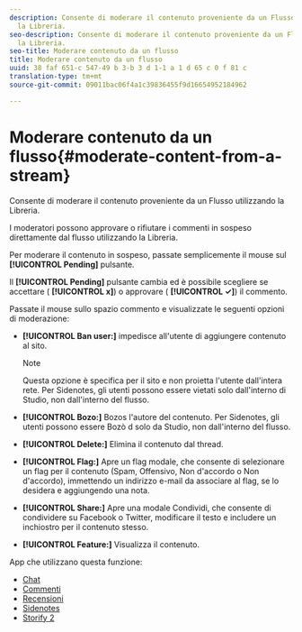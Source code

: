 ```yaml
---
description: Consente di moderare il contenuto proveniente da un Flusso utilizzando
  la Libreria.
seo-description: Consente di moderare il contenuto proveniente da un Flusso utilizzando
  la Libreria.
seo-title: Moderare contenuto da un flusso
title: Moderare contenuto da un flusso
uuid: 38 faf 651-c 547-49 b 3-b 3 d 1-1 a 1 d 65 c 0 f 81 c
translation-type: tm+mt
source-git-commit: 09011bac06f4a1c39836455f9d16654952184962

---
```



# Moderare contenuto da un flusso{#moderate-content-from-a-stream}

Consente di moderare il contenuto proveniente da un Flusso utilizzando la Libreria.

I moderatori possono approvare o rifiutare i commenti in sospeso direttamente dal flusso utilizzando la Libreria.

Per moderare il contenuto in sospeso, passate semplicemente il mouse sul **[!UICONTROL Pending]** pulsante.

Il **[!UICONTROL Pending]** pulsante cambia ed è possibile scegliere se accettare ( **[!UICONTROL x]**) o approvare ( **[!UICONTROL ✓]**) il commento.

Passate il mouse sullo spazio commento e visualizzate le seguenti opzioni di moderazione:

* **[!UICONTROL Ban user:]** impedisce all'utente di aggiungere contenuto al sito.

   >[!NOTE]
   >
   >Questa opzione è specifica per il sito e non proietta l'utente dall'intera rete. Per Sidenotes, gli utenti possono essere vietati solo dall'interno di Studio, non dall'interno del flusso.

* **[!UICONTROL Bozo:]** Bozos l'autore del contenuto. Per Sidenotes, gli utenti possono essere Bozò d solo da Studio, non dall'interno del flusso.
* **[!UICONTROL Delete:]** Elimina il contenuto dal thread.
* **[!UICONTROL Flag:]** Apre un flag modale, che consente di selezionare un flag per il contenuto (Spam, Offensivo, Non d'accordo o Non d'accordo), immettendo un indirizzo e-mail da associare al flag, se lo desidera e aggiungendo una nota.
* **[!UICONTROL Share:]** Apre una modale Condividi, che consente di condividere su Facebook o Twitter, modificare il testo e includere un inchiostro per il contenuto stesso.
* **[!UICONTROL Feature:]** Visualizza il contenuto.



App che utilizzano questa funzione:

* [Chat](/help/using/c-about-apps/c-chat-app/c-chat-app.md#c_chat_app)
* [Commenti](/help/using/c-about-apps/c-comments/c-comments.md)
* [Recensioni](/help/using/c-about-apps/c-reviews-app/c-reviews-app.md#c_reviews_app)
* [Sidenotes](/help/using/c-about-apps/c-sidenotes-app/c-sidenotes-app.md#c_sidenotes_app)
* [Storify 2](/help/using/c-about-apps/c-storify2/c-storify2.md#c_storify2)

